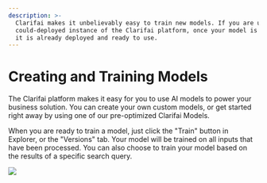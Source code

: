 ```yaml
---
description: >-
  Clarifai makes it unbelievably easy to train new models. If you are using a
  could-deployed instance of the Clarifai platform, once your model is trained
  it is already deployed and ready to use.
---
```


# Creating and Training Models

The Clarifai platform makes it easy for you to use AI models to power your business solution. You can create your own custom models, or get started right away by using one of our pre-optimized Clarifai Models.

When you are ready to train a model, just click the "Train" button in Explorer, or the "Versions" tab. Your model will be trained on all inputs that have been processed. You can also choose to train your model based on the results of a specific search query.

![](../../.gitbook/assets/enlight.svg)

